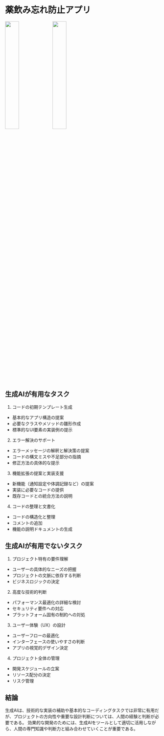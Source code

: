 # 薬飲み忘れ防止アプリ

<img src="https://github.com/user-attachments/assets/13e25991-bd5d-4976-858f-de8930d1ab81" width="30%">
<img src="https://github.com/user-attachments/assets/ba97b854-4cf9-4e2a-b357-c3ce73c11e08" width="30%">


## 生成AIが有用なタスク

1. コードの初期テンプレート生成
- 基本的なアプリ構造の提案
- 必要なクラスやメソッドの雛形作成
- 標準的なUI要素の実装例の提示


2. エラー解決のサポート
- エラーメッセージの解釈と解決策の提案
- コードの構文ミスや不足部分の指摘
- 修正方法の具体的な提示


3. 機能拡張の提案と実装支援
- 新機能（通知設定や体調記録など）の提案
- 実装に必要なコードの提供
- 既存コードとの統合方法の説明


4. コードの整理と文書化
- コードの構造化と整理
- コメントの追加
- 機能の説明ドキュメントの生成

## 生成AIが有用でないタスク

1. プロジェクト特有の要件理解
- ユーザーの具体的なニーズの把握
- プロジェクトの文脈に依存する判断
- ビジネスロジックの決定


2. 高度な技術的判断
- パフォーマンス最適化の詳細な検討
- セキュリティ要件への対応
- プラットフォーム固有の制約への対処

3. ユーザー体験（UX）の設計
- ユーザーフローの最適化
- インターフェースの使いやすさの判断
- アプリの視覚的デザイン決定

4. プロジェクト全体の管理
- 開発スケジュールの立案
- リソース配分の決定
- リスク管理

## 結論
生成AIは、技術的な実装の補助や基本的なコーディングタスクでは非常に有用だが、プロジェクトの方向性や重要な設計判断については、人間の経験と判断が必要である。
効果的な開発のためには、生成AIをツールとして適切に活用しながら、人間の専門知識や判断力と組み合わせていくことが重要である。

